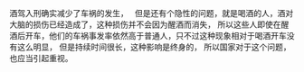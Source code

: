 酒驾入刑确实减少了车祸的发生，
&nbsp;
但是还有个隐性的问题，就是喝酒的人，酒对大脑的损伤已经造成了，这种损伤并不会因为醒酒而消失，
所以这些人即使在醒酒后开车，他们的车祸事发率依然高于普通人，只不过这种现象相对于喝酒开车没有这么明显，
但是持续时间很长，这种影响是终身的，
所以国家对于这个问题，也应当引起重视。